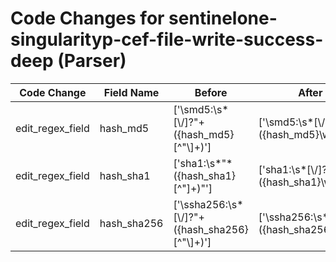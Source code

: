 # Code Changes for sentinelone-singularityp-cef-file-write-success-deep (Parser)

| Code Change | Field Name | Before | After |
|-------------|------------|--------|-------|
| edit_regex_field | hash_md5 | ['\smd5:\s*[\\\/]?"+({hash_md5}[^"\\]+)'] | ['\smd5:\s*[\\\/]?"+({hash_md5}\w+)'] |
| edit_regex_field | hash_sha1 | ['sha1:\s*"*({hash_sha1}[^"]+)"'] | ['sha1:\s*[\\\/]?"+({hash_sha1}\w+)"'] |
| edit_regex_field | hash_sha256 | ['\ssha256:\s*[\\\/]?"+({hash_sha256}[^"\\]+)'] | ['\ssha256:\s*[\\\/]?"+({hash_sha256}\w+)'] |